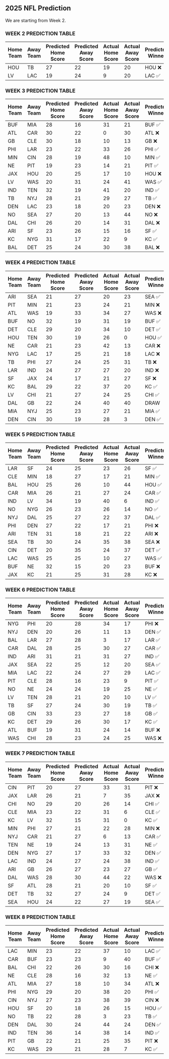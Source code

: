 ## 2025 NFL Prediction

We are starting from Week 2.

### WEEK 2 PREDICTION TABLE
| Home Team | Away Team | Predicted Home Score | Predicted Away Score | Actual Home Score | Actual Away Score | Predicted Winner | Actual Winner |
|-----------|-----------|----------------------|----------------------|-------------------|-------------------|------------------|--------------|
| HOU | TB | 27 | 22 | 19 | 20 | HOU ❌ | TB |
| LV | LAC | 19 | 24 | 9 | 20 | LAC ✅ | LAC |

### WEEK 3 PREDICTION TABLE
| Home Team | Away Team | Predicted Home Score | Predicted Away Score | Actual Home Score | Actual Away Score | Predicted Winner | Actual Winner |
|-----------|-----------|----------------------|----------------------|-------------------|-------------------|------------------|---------------|
| BUF | MIA | 28 | 16 | 31 | 21 | BUF ✅ | BUF |
| ATL | CAR | 30 | 22 | 0 | 30 | ATL ❌ | CAR |
| GB | CLE | 30 | 18 | 10 | 13 | GB ❌ | CLE |
| PHI | LAR | 23 | 22 | 33 | 26 | PHI ✅ | PHI |
| MIN | CIN | 28 | 19 | 48 | 10 | MIN ✅ | MIN |
| NE | PIT | 19 | 23 | 14 | 21 | PIT ✅ | PIT |
| JAX | HOU | 20 | 25 | 17 | 10 | HOU ❌ | JAX |
| LV | WAS | 20 | 31 | 24 | 41 | WAS ✅ | WAS |
| IND | TEN | 32 | 19 | 41 | 20 | IND ✅ | IND |
| TB | NYJ | 28 | 21 | 29 | 27 | TB ✅ | TB |
| DEN | LAC | 23 | 18 | 20 | 23 | DEN ❌ | LAC |
| NO | SEA | 27 | 20 | 13 | 44 | NO ❌ | SEA |
| DAL | CHI | 26 | 20 | 14 | 31 | DAL ❌ | CHI |
| ARI | SF | 23 | 26 | 15 | 16 | SF ✅ | SF |
| KC | NYG | 31 | 17 | 22 | 9 | KC ✅ | KC |
| BAL | DET | 25 | 24 | 30 | 38 | BAL ❌ | DET |

### WEEK 4 PREDICTION TABLE
| Home Team | Away Team | Predicted Home Score | Predicted Away Score | Actual Home Score | Actual Away Score | Predicted Winner | Actual Winner |
|-----------|-----------|----------------------|----------------------|-------------------|-------------------|------------------|---------------|
| ARI | SEA | 21 | 27 | 20 | 23 | SEA ✅ | SEA |
| PIT | MIN | 21 | 23 | 24 | 21 | MIN ❌ | PIT |
| ATL | WAS | 19 | 33 | 34 | 27 | WAS ❌ | ATL |
| BUF | NO | 32 | 19 | 31 | 19 | BUF ✅ | BUF |
| DET | CLE | 29 | 20 | 34 | 10 | DET ✅ | DET |
| HOU | TEN | 30 | 19 | 26 | 0 | HOU ✅ | HOU |
| NE | CAR | 21 | 23 | 42 | 13 | CAR ❌ | NE |
| NYG | LAC | 17 | 25 | 21 | 18 | LAC ❌ | NYG |
| TB | PHI | 27 | 24 | 25 | 31 | TB ❌ | PHI |
| LAR | IND | 24 | 27 | 27 | 20 | IND ❌ | LAR |
| SF | JAX | 24 | 17 | 21 | 27 | SF ❌ | JAX |
| KC | BAL | 29 | 22 | 37 | 20 | KC ✅ | KC |
| LV | CHI | 21 | 27 | 24 | 25 | CHI ✅ | CHI |
| DAL | GB | 22 | 24 | 40 | 40 | DRAW | DRAW |
| MIA | NYJ | 25 | 23 | 27 | 21 | MIA ✅ | MIA |
| DEN | CIN | 30 | 19 | 28 | 3 | DEN ✅ | DEN |

### WEEK 5 PREDICTION TABLE
| Home Team | Away Team | Predicted Home Score | Predicted Away Score | Actual Home Score | Actual Away Score | Predicted Winner | Actual Winner |
|-----------|-----------|----------------------|----------------------|-------------------|-------------------|------------------|---------------|
| LAR | SF | 24 | 25 | 23 | 26 | SF ✅ | SF |
| CLE | MIN | 18 | 27 | 17 | 21 | MIN ✅ | MIN |
| BAL | HOU | 25 | 26 | 10 | 44 | HOU ✅ | HOU |
| CAR | MIA | 26 | 21 | 27 | 24 | CAR ✅ | CAR |
| IND | LV | 34 | 19 | 40 | 6 | IND ✅ | IND |
| NO | NYG | 26 | 23 | 26 | 14 | NO ✅ | NO |
| NYJ | DAL | 25 | 27 | 22 | 37 | DAL ✅ | DAL |
| PHI | DEN | 27 | 22 | 17 | 21 | PHI ❌ | DEN |
| ARI | TEN | 31 | 18 | 21 | 22 | ARI ❌ | TEN |
| SEA | TB | 30 | 24 | 35 | 38 | SEA ❌ | TB |
| CIN | DET | 20 | 35 | 24 | 37 | DET ✅ | DET |
| LAC | WAS | 25 | 25 | 10 | 27 | WAS ✅ | WAS |
| BUF | NE | 32 | 15 | 20 | 23 | BUF ❌ | NE |
| JAX | KC | 21 | 25 | 31 | 28 | KC ❌ | JAX |

### WEEK 6 PREDICTION TABLE
| Home Team | Away Team | Predicted Home Score | Predicted Away Score | Actual Home Score | Actual Away Score | Predicted Winner | Actual Winner |
|-----------|-----------|----------------------|----------------------|-------------------|-------------------|------------------|---------------|
| NYG | PHI | 20 | 28 | 34 | 17 | PHI ❌ | NYG |
| NYJ | DEN | 20 | 26 | 11 | 13 | DEN ✅ | DEN |
| BAL | LAR | 27 | 28 | 3 | 17 | LAR ✅ | LAR |
| CAR | DAL | 28 | 25 | 30 | 27 | CAR ✅ | CAR |
| IND | ARI | 31 | 21 | 31 | 27 | IND ✅ | IND |
| JAX | SEA | 22 | 25 | 12 | 20 | SEA ✅ | SEA |
| MIA | LAC | 22 | 24 | 27 | 29 | LAC ✅ | LAC |
| PIT | CLE | 28 | 16 | 23 | 9 | PIT ✅ | PIT |
| NO | NE | 24 | 24 | 19 | 25 | NE ✅ | NE |
| LV | TEN | 28 | 21 | 20 | 10 | LV ✅ | LV |
| TB | SF | 27 | 24 | 30 | 19 | TB ✅ | TB |
| GB | CIN | 33 | 23 | 27 | 18 | GB ✅ | GB |
| KC | DET | 29 | 26 | 30 | 17 | KC ✅ | KC |
| ATL | BUF | 19 | 31 | 24 | 14 | BUF ❌ | ATL |
| WAS | CHI | 28 | 23 | 24 | 25 | WAS ❌ | CHI |


### WEEK 7 PREDICTION TABLE
| Home Team | Away Team | Predicted Home Score | Predicted Away Score | Actual Home Score | Actual Away Score | Predicted Winner | Actual Winner |
|-----------|-----------|----------------------|----------------------|-------------------|-------------------|------------------|---------------|
| CIN | PIT | 20 | 27 | 33 | 31 | PIT ❌ | CIN |
| JAX | LAR | 26 | 21 | 7 | 35 | JAX ❌ | LAR |
| CHI | NO | 29 | 20 | 26 | 14 | CHI ✅ | CHI |
| CLE | MIA | 23 | 22 | 31 | 6 | CLE ✅ | CLE |
| KC | LV | 32 | 15 | 31 | 0 | KC ✅ | KC |
| MIN | PHI | 27 | 21 | 22 | 28 | MIN ❌ | PHI |
| NYJ | CAR | 21 | 27 | 6 | 13 | CAR ✅ | CAR |
| TEN | NE | 19 | 24 | 13 | 31 | NE ✅ | NE |
| DEN | NYG | 27 | 17 | 33 | 32 | DEN ✅ | DEN |
| LAC | IND | 24 | 27 | 24 | 38 | IND ✅ | IND |
| ARI | GB | 26 | 27 | 23 | 27 | GB ✅ | GB |
| DAL | WAS | 28 | 30 | 44 | 22 | WAS ❌ | DAL |
| SF | ATL | 28 | 21 | 20 | 10 | SF ✅ | SF |
| DET | TB | 32 | 27 | 24 | 9 | DET ✅ | DET |
| SEA | HOU | 24 | 22 | 27 | 19 | SEA ✅ | SEA |


### WEEK 8 PREDICTION TABLE
| Home Team | Away Team | Predicted Home Score | Predicted Away Score | Actual Home Score | Actual Away Score | Predicted Winner | Actual Winner |
|-----------|-----------|----------------------|----------------------|-------------------|-------------------|------------------|---------------|
| LAC | MIN | 23 | 22 | 37 | 10 | LAC ✅ | LAC |
| CAR | BUF | 23 | 23 | 9 | 40 | BUF ✅ | BUF |
| BAL | CHI | 22 | 26 | 30 | 16 | CHI ❌ | BAL |
| NE | CLE | 28 | 16 | 32 | 13 | NE ✅ | NE |
| ATL | MIA | 27 | 18 | 10 | 34 | ATL ❌ | MIA |
| PHI | NYG | 29 | 20 | 38 | 20 | PHI ✅ | PHI |
| CIN | NYJ | 27 | 23 | 38 | 39 | CIN ❌ | NYJ |
| HOU | SF | 20 | 18 | 26 | 15 | HOU ✅ | HOU |
| NO | TB | 22 | 28 | 3 | 23 | TB ✅ | TB |
| DEN | DAL | 30 | 24 | 44 | 24 | DEN ✅ | DEN |
| IND | TEN | 36 | 14 | 38 | 14 | IND ✅ | IND |
| PIT | GB | 22 | 21 | 25 | 35 | PIT ❌ | GB |
| KC | WAS | 29 | 21 | 28 | 7 | KC ✅ | KC |